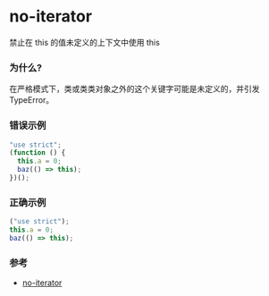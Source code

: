 # no-iterator

禁止在 this 的值未定义的上下文中使用 this

### 为什么?

在严格模式下，类或类类对象之外的这个关键字可能是未定义的，并引发 TypeError。

### 错误示例

```js
"use strict";
(function () {
  this.a = 0;
  baz(() => this);
})();
```

### 正确示例

```js
("use strict");
this.a = 0;
baz(() => this);
```

### 参考

- [no-iterator](https://eslint.org/docs/rules/no-iterator)
